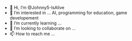 - 👋 Hi, I’m @Johnny5-IsAlive
- 👀 I’m interested in ... AI, programming for education, game developement
- 🌱 I’m currently learning ... 
- 💞️ I’m looking to collaborate on ...
- 📫 How to reach me ...

<!---
Johnny5-IsAlive/Johnny5-IsAlive is a ✨ special ✨ repository because its `README.md` (this file) appears on your GitHub profile.
You can click the Preview link to take a look at your changes.
--->
